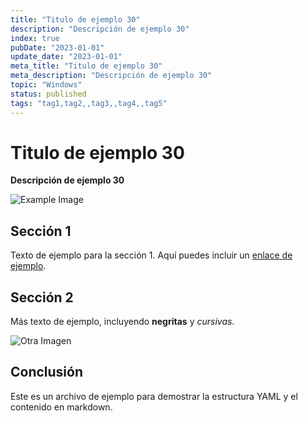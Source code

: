 ```yaml
---
title: "Titulo de ejemplo 30"
description: "Descripción de ejemplo 30"
index: true
pubDate: "2023-01-01"
update_date: "2023-01-01"
meta_title: "Titulo de ejemplo 30"
meta_description: "Descripción de ejemplo 30"
topic: "Windows"
status: published
tags: "tag1,tag2,,tag3,,tag4,,tag5"
---
```


# Titulo de ejemplo 30

**Descripción de ejemplo 30**

![Example Image](https://via.placeholder.com/150)

## Sección 1

Texto de ejemplo para la sección 1. Aquí puedes incluir un [enlace de ejemplo](https://example.com).

## Sección 2

Más texto de ejemplo, incluyendo **negritas** y *cursivas*. 

![Otra Imagen](https://via.placeholder.com/200)

## Conclusión

Este es un archivo de ejemplo para demostrar la estructura YAML y el contenido en markdown.
